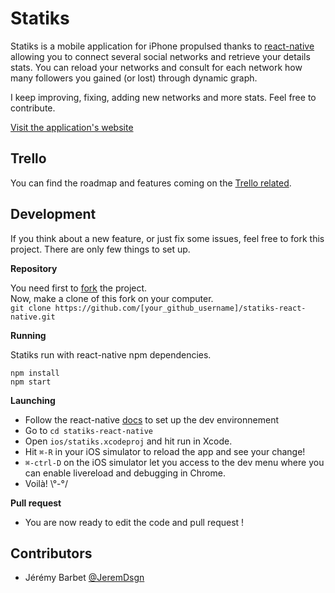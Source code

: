 Statiks
========

Statiks is a mobile application for iPhone propulsed thanks to [react-native](https://facebook.github.io/react-native/) allowing you to connect several social networks and retrieve your details stats.
You can reload your networks and consult for each network how many followers you gained (or lost) through dynamic graph.

I keep improving, fixing, adding new networks and more stats. Feel free to contribute.

[Visit the application's website](http://statiks.jeremybarbet.com)

Trello
----

You can find the roadmap and features coming on the [Trello related](https://trello.com/b/hfI9nPVL/statiks).

Development
-----------

If you think about a new feature, or just fix some issues, feel free to fork this project.
There are only few things to set up.

__Repository__

You need first to [fork](https://github.com/statiks/statiks-react-native/fork) the project.  
Now, make a clone of this fork on your computer.  
`git clone https://github.com/[your_github_username]/statiks-react-native.git`

__Running__

Statiks run with react-native npm dependencies.

`npm install`  
`npm start`

__Launching__

* Follow the react-native [docs](http://facebook.github.io/react-native/releases/0.20/docs/getting-started.html#requirements) to set up the dev environnement
* Go to `cd statiks-react-native`
* Open `ios/statiks.xcodeproj` and hit run in Xcode.
* Hit `⌘-R` in your iOS simulator to reload the app and see your change!
* `⌘-ctrl-D` on the iOS simulator let you access to the dev menu where you can enable livereload and debugging in Chrome.
* Voilà! \°-°/

__Pull request__

* You are now ready to edit the code and pull request !

Contributors
------------

* Jérémy Barbet [@JeremDsgn](https://twitter.com/JeremDsgn)
